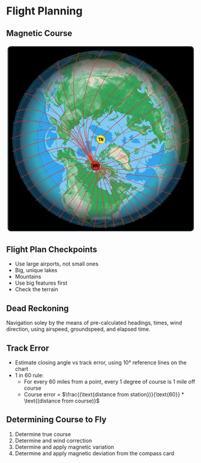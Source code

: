# Flight Planning

## Magnetic Course

![Magnetic north](images/image.png)

## Flight Plan Checkpoints

- Use large airports, not small ones
- Big, unique lakes
- Mountains
- Use big features first
- Check the terrain

## Dead Reckoning

Navigation soley by the means of pre-calculated headings, times, wind direction, using airspeed, groundspeed, and elapsed time.

## Track Error

- Estimate closing angle vs track error, using 10&deg; reference lines on the chart
- 1 in 60 rule:
  - For every 60 miles from a point, every 1 degree of course is 1 mile off course
  - Course error = $\frac{(\text{distance from station})}{\text{60}} * \text{(distance from course)}$

## Determining Course to Fly

1. Determine true course
2. Determine and wind correction
3. Determine and apply magnetic variation
4. Determine and apply magnetic deviation from the compass card
